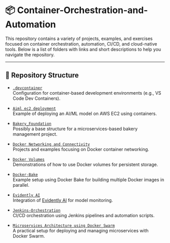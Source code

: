 # 📦 Container-Orchestration-and-Automation

This repository contains a variety of projects, examples, and exercises focused on container orchestration, automation, CI/CD, and cloud-native tools. Below is a list of folders with links and short descriptions to help you navigate the repository.

---

## 📁 Repository Structure

- [`.devcontainer`](./Container-Orchestration-and-Automation-main/.devcontainer)  
  Configuration for container-based development environments (e.g., VS Code Dev Containers).

- [`Aiml ec2 deployment`](Aiml%20ec2%20deployment)  
  Example of deploying an AI/ML model on AWS EC2 using containers.

- [`Bakery_Foundation`](./Container-Orchestration-and-Automation-main/Bakery_Foundation)  
  Possibly a base structure for a microservices-based bakery management project.

- [`Docker Networking and Connectivity`](./Container-Orchestration-and-Automation-main/Docker%20Networking%20and%20Connectivity)  
  Projects and examples focusing on Docker container networking.

- [`Docker Volumes`](./Container-Orchestration-and-Automation-main/Docker%20Volumes)  
  Demonstrations of how to use Docker volumes for persistent storage.

- [`Docker-Bake`](./Container-Orchestration-and-Automation-main/Docker-Bake)  
  Example setup using Docker Bake for building multiple Docker images in parallel.

- [`Evidently AI`](./Container-Orchestration-and-Automation-main/Evidently%20AI)  
  Integration of [Evidently AI](https://www.evidentlyai.com/) for model monitoring.

- [`Jenkins-Orchestration`](./Container-Orchestration-and-Automation-main/Jenkins-Orchestration)  
  CI/CD orchestration using Jenkins pipelines and automation scripts.

- [`Microservices Architecture using Docker Swarm`](./Container-Orchestration-and-Automation-main/Microservices%20Architecture%20using%20Docker%20Swarm)  
  A practical setup for deploying and managing microservices with Docker Swarm.

